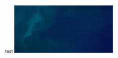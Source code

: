 test
![](https://raw.githubusercontent.com/alexrao02/ImageHost/main/%E6%88%AA%E5%B1%8F2023-02-24%2021.12.09.png)
